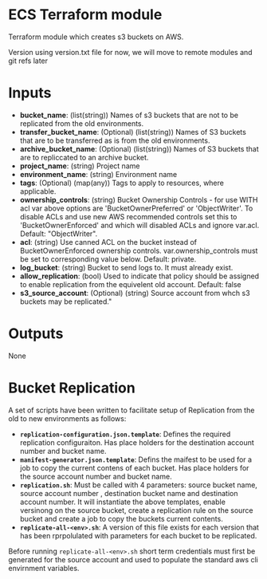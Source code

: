 # ECS Terraform module

Terraform module which creates s3 buckets on AWS.

Version using version.txt file for now, we will move to remote modules and git refs later

# Inputs

- **bucket_name**: (list(string)) Names of s3 buckets that are not to be replicated from the old environments.
- **transfer_bucket_name**: (Optional) (list(string)) Names of S3 buckets that are to be transferred as is from the old environments.
- **archive_bucket_name**: (Optional) (list(string)) Names of S3 buckets that are to repliccated to an archive bucket.
- **project_name**: (string) Project name
- **environment_name**: (string) Environment name
- **tags**: (Optional) (map(any)) Tags to apply to resources, where applicable.
- **ownership_controls**: (string) Bucket Ownership Controls - for use WITH acl var above options are 'BucketOwnerPreferred' or 'ObjectWriter'. To disable ACLs and use new AWS recommended controls set this to 'BucketOwnerEnforced' and which will disabled ACLs and ignore var.acl. Default: "ObjectWriter".
- **acl**: (string) Use canned ACL on the bucket instead of BucketOwnerEnforced ownership controls. var.ownership_controls must be set to corresponding value below. Default: private.
- **log_bucket**: (string) Bucket to send logs to. It must already exist.
- **allow_replication**: (bool) Used to indicate that policy should be assigned to enable replication from the equivelent old account. Default: false
- **s3_source_account**: (Optional) (string) Source account from whch s3 buckets may be replicated."

# Outputs

None

# Bucket Replication
A set of scripts have been written to facilitate setup of Replication from the old to new environments as follows:

- **`replication-configuration.json.template`**: Defines the required replication configuraiton. Has place holders for the destination account number and bucket name. 
- **`manifest-generator.json.template`**: Defins the maifest to be used for a job to copy the current contens of each bucket. Has place holders for the source account number and bucket name.
- **`replication.sh`**: Must be called with 4 parameters: source bucket name, source account number , destination bucket name and destination account number. It will instantiate the above templates, enable versinong on the source bucket, create a replication rule on the source bucket and create a job to copy the buckets current contents.
- **`replicate-all-<env>.sh`**: A version of this file exists for each version that has been rprpolulated with parameters for each bucket to be replicated.

Before running `replicate-all-<env>.sh` short term credentials must first be generated for the source account and used to populate the standard aws cli envirnment variables.